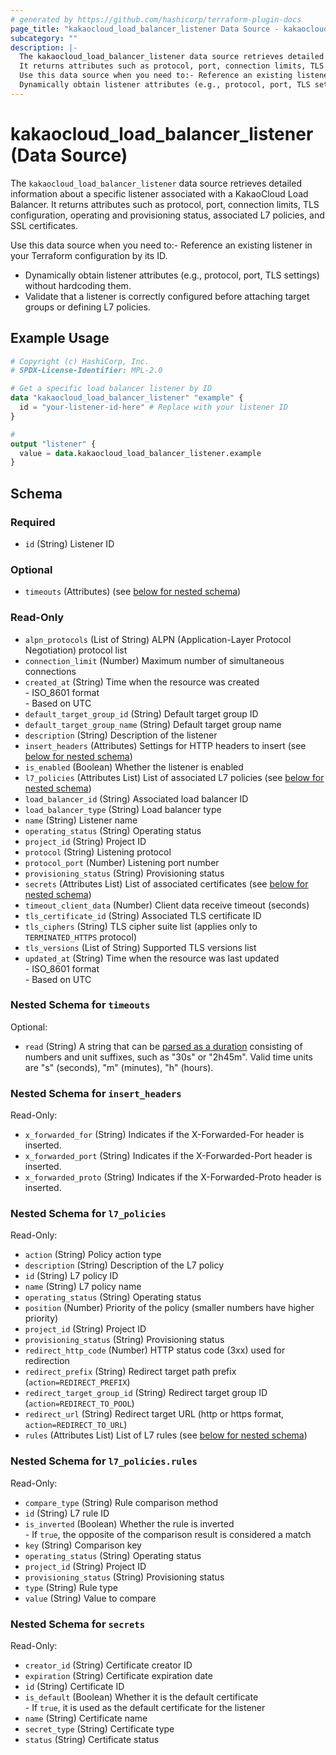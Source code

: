 ```yaml
---
# generated by https://github.com/hashicorp/terraform-plugin-docs
page_title: "kakaocloud_load_balancer_listener Data Source - kakaocloud"
subcategory: ""
description: |-
  The kakaocloud_load_balancer_listener data source retrieves detailed information about a specific listener associated with a KakaoCloud Load Balancer.
  It returns attributes such as protocol, port, connection limits, TLS configuration, operating and provisioning status, associated L7 policies, and SSL certificates.
  Use this data source when you need to:- Reference an existing listener in your Terraform configuration by its ID.
  Dynamically obtain listener attributes (e.g., protocol, port, TLS settings) without hardcoding them.Validate that a listener is correctly configured before attaching target groups or defining L7 policies.
---
```


# kakaocloud_load_balancer_listener (Data Source)

The `kakaocloud_load_balancer_listener` data source retrieves detailed information about a specific listener associated with a KakaoCloud Load Balancer.
It returns attributes such as protocol, port, connection limits, TLS configuration, operating and provisioning status, associated L7 policies, and SSL certificates.

Use this data source when you need to:- Reference an existing listener in your Terraform configuration by its ID.
- Dynamically obtain listener attributes (e.g., protocol, port, TLS settings) without hardcoding them.
- Validate that a listener is correctly configured before attaching target groups or defining L7 policies.

## Example Usage

```terraform
# Copyright (c) HashiCorp, Inc.
# SPDX-License-Identifier: MPL-2.0

# Get a specific load balancer listener by ID
data "kakaocloud_load_balancer_listener" "example" {
  id = "your-listener-id-here" # Replace with your listener ID
}

#
output "listener" {
  value = data.kakaocloud_load_balancer_listener.example
}
```

<!-- schema generated by tfplugindocs -->
## Schema

### Required

- `id` (String) Listener ID

### Optional

- `timeouts` (Attributes) (see [below for nested schema](#nestedatt--timeouts))

### Read-Only

- `alpn_protocols` (List of String) ALPN (Application-Layer Protocol Negotiation) protocol list
- `connection_limit` (Number) Maximum number of simultaneous connections
- `created_at` (String) Time when the resource was created <br/> - ISO_8601 format  <br/> - Based on UTC
- `default_target_group_id` (String) Default target group ID
- `default_target_group_name` (String) Default target group name
- `description` (String) Description of the listener
- `insert_headers` (Attributes) Settings for HTTP headers to insert (see [below for nested schema](#nestedatt--insert_headers))
- `is_enabled` (Boolean) Whether the listener is enabled
- `l7_policies` (Attributes List) List of associated L7 policies (see [below for nested schema](#nestedatt--l7_policies))
- `load_balancer_id` (String) Associated load balancer ID
- `load_balancer_type` (String) Load balancer type
- `name` (String) Listener name
- `operating_status` (String) Operating status
- `project_id` (String) Project ID
- `protocol` (String) Listening protocol
- `protocol_port` (Number) Listening port number
- `provisioning_status` (String) Provisioning status
- `secrets` (Attributes List) List of associated certificates (see [below for nested schema](#nestedatt--secrets))
- `timeout_client_data` (Number) Client data receive timeout (seconds)
- `tls_certificate_id` (String) Associated TLS certificate ID
- `tls_ciphers` (String) TLS cipher suite list (applies only to `TERMINATED_HTTPS` protocol)
- `tls_versions` (List of String) Supported TLS versions list
- `updated_at` (String) Time when the resource was last updated <br/> - ISO_8601 format  <br/> - Based on UTC

<a id="nestedatt--timeouts"></a>
### Nested Schema for `timeouts`

Optional:

- `read` (String) A string that can be [parsed as a duration](https://pkg.go.dev/time#ParseDuration) consisting of numbers and unit suffixes, such as "30s" or "2h45m". Valid time units are "s" (seconds), "m" (minutes), "h" (hours).


<a id="nestedatt--insert_headers"></a>
### Nested Schema for `insert_headers`

Read-Only:

- `x_forwarded_for` (String) Indicates if the X-Forwarded-For header is inserted.
- `x_forwarded_port` (String) Indicates if the X-Forwarded-Port header is inserted.
- `x_forwarded_proto` (String) Indicates if the X-Forwarded-Proto header is inserted.


<a id="nestedatt--l7_policies"></a>
### Nested Schema for `l7_policies`

Read-Only:

- `action` (String) Policy action type
- `description` (String) Description of the L7 policy
- `id` (String) L7 policy ID
- `name` (String) L7 policy name
- `operating_status` (String) Operating status
- `position` (Number) Priority of the policy (smaller numbers have higher priority)
- `project_id` (String) Project ID
- `provisioning_status` (String) Provisioning status
- `redirect_http_code` (Number) HTTP status code (3xx) used for redirection
- `redirect_prefix` (String) Redirect target path prefix (`action=REDIRECT_PREFIX`)
- `redirect_target_group_id` (String) Redirect target group ID (`action=REDIRECT_TO_POOL`)
- `redirect_url` (String) Redirect target URL (http or https format, `action=REDIRECT_TO_URL`)
- `rules` (Attributes List) List of L7 rules (see [below for nested schema](#nestedatt--l7_policies--rules))

<a id="nestedatt--l7_policies--rules"></a>
### Nested Schema for `l7_policies.rules`

Read-Only:

- `compare_type` (String) Rule comparison method
- `id` (String) L7 rule ID
- `is_inverted` (Boolean) Whether the rule is inverted<br/>- If `true`, the opposite of the comparison result is considered a match
- `key` (String) Comparison key
- `operating_status` (String) Operating status
- `project_id` (String) Project ID
- `provisioning_status` (String) Provisioning status
- `type` (String) Rule type
- `value` (String) Value to compare



<a id="nestedatt--secrets"></a>
### Nested Schema for `secrets`

Read-Only:

- `creator_id` (String) Certificate creator ID
- `expiration` (String) Certificate expiration date
- `id` (String) Certificate ID
- `is_default` (Boolean) Whether it is the default certificate<br/>- If `true`, it is used as the default certificate for the listener
- `name` (String) Certificate name
- `secret_type` (String) Certificate type
- `status` (String) Certificate status

